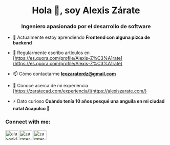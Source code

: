 <h1 align="center">Hola 👋, soy Alexis Zárate</h1>
<h3 align="center">Ingeniero apasionado por el desarrollo de software</h3>

- 🌱 Actualmente estoy aprendiendo **Frontend con alguna pizca de backend**

- 📝 Regularmente escribo artículos en [https://es.quora.com/profile/Alexis-Z%C3%A1rate](https://es.quora.com/profile/Alexis-Z%C3%A1rate)

- 📫 Cómo contactarme **leozaraterdz@gmail.com**

- 📄 Conoce acerca de mi experiencia [https://zaratecad.com/experiencia/](https://alexiszarate.com/)

- ⚡ Dato curioso **Cuándo tenía 10 años pesqué una anguila en mi ciudad natal Acapulco 🐍**

<h3 align="left">Connect with me:</h3>
<p align="left">
<a href="https://twitter.com/alaxoskl4" target="blank"><img align="center" src="https://raw.githubusercontent.com/rahuldkjain/github-profile-readme-generator/master/src/images/icons/Social/twitter.svg" alt="alaxoskl4" height="30" width="40" /></a>
<a href="https://linkedin.com/in/zaraterdz" target="blank"><img align="center" src="https://raw.githubusercontent.com/rahuldkjain/github-profile-readme-generator/master/src/images/icons/Social/linked-in-alt.svg" alt="zaraterdz" height="30" width="40" /></a>
<a href="https://fb.com/zaraterdz" target="blank"><img align="center" src="https://raw.githubusercontent.com/rahuldkjain/github-profile-readme-generator/master/src/images/icons/Social/facebook.svg" alt="zaraterdz" height="30" width="40" /></a>
</p>
